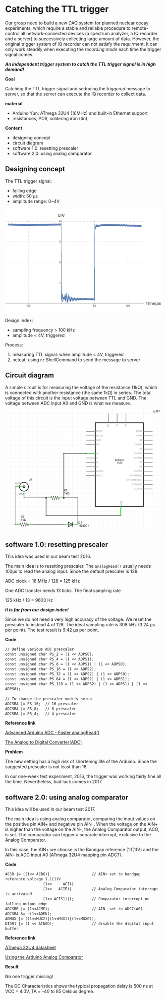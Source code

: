 # Catching the TTL trigger



Our group need to build a new DAQ system for planned nuclear decay experiments, which require a stable and reliable procedure to remote-control all network-connected devices (a spectrum analyzer, a IQ recorder and a server) to successively collecting large amount of data. However, the original trigger system of IQ recorder can not satisfy the requirment. It can only work steadily when executing the _recording mode_ each time the trigger signal comes.

***An independent trigger system to catch the TTL trigger signal is in high demand!***


**Goal**

Catching the TTL trigger signal and sednding the *triggered* message to server, so that the server can execute the IQ recorder to collect data.

**material**

 * Arduino Yun: ATmega 32U4 (16MHz) and built-in Ethernet support
 * resistances, PCB, soldering iron (tin)

**Content**
 * designing concept
 * circuit diagram
 * software 1.0: resetting prescaler
 * software 2.0: using analog comparator

## Designing concept

The TTL trigger signal: 
 * falling edge
 * width: 50 μs
 * amplitude range: 0~4V

![image](/Pic/triggerSignal.png)

Design index:
 * sampling frequency > 100 kHz
 * amplitude < 4V, triggered

Process:

1. measuring TTL signal: when amplitude < 4V, triggered
2. netcat: using `nc` ShellCommand to send the message to server


## Circuit diagram

A simple circuit is for measuring the voltage of the resistance (1kΩ), which is connected with another resistance (the same 1kΩ) in series. The total voltage of this circuit is the input voltage between TTL and GND. The voltage between ADC input A0 and GND is what we measure.

![image](/Pic/Circuit.png)

## software 1.0: resetting prescaler

This idea was used in our beam test 2016.

The main idea is to resetting prescaler. The `analogRead()` usually needs 100μs to read the analog input. Since the default prescaler is 128.

ADC clock = 16 MHz / 128 = 125 kHz

One ADC transfer needs 13 ticks. The final sampling rate

125 kHz / 13 = 9600 Hz

***It is far from our design index!***

Since we do not need a very high accuracy of the voltage. We reset the prescaler to instead 4 of 128. The ideal sampling rate is 308 kHz (3.24 μs per point). The test result is 9.42 μs per point.

**Code**
```Arduino
// Define various ADC prescaler
const unsigned char PS_2 = (1 << ADPS0);
const unsigned char PS_4 = (1 << ADPS1);
const unsigned char PS_8 = (1 << ADPS1) | (1 << ADPS0);
const unsigned char PS_16 = (1 << ADPS2);
const unsigned char PS_32 = (1 << ADPS2) | (1 << ADPS0);
const unsigned char PS_64 = (1 << ADPS2) | (1 << ADPS1);
const unsigned char PS_128 = (1 << ADPS2) | (1 << ADPS1) | (1 << ADPS0);

// To change the prescaler modify setup
ADCSRA |= PS_16;  // 16 prescaler
ADCSRA |= PS_8;   // 8 prescaler
ADCSRA |= PS_4;   // 4 prescaler
```

**Reference link**

[Advanced Arduino ADC - Faster analogRead()](http://www.microsmart.co.za/technical/2014/03/01/advanced-arduino-adc/)

[The Analog to Digital Converter(ADC)](http://www.avrbeginners.net/architecture/adc/adc.html)

**Problem**

The new setting has a high risk of shortening life of the Arduino. Since the suggested prescaler is not least than 16. 

In our one-week test experiment, 2016, the trigger was working fairly fine all the time. Nevertheless, bad luck comes in 2017.


## software 2.0: using analog comparator

This idea will be used in our beam test 2017.

The main idea is using analog comparator, comparing the input values on the positive pin AIN+ and negative pin AIN-. When the voltage on the AIN+ is higher than the voltage on the AIN-, the Analog Comparator output, ACO, is set.
The comparator can trigger a separate interrupt, exclusive to the Analog Comparator.

In this case, the AIN+ we choose is the Bandgap reference (1.1(1)V) and the AIN- is ADC input A0 (ATmega 32U4 mapping pin ADC7).

**Code**
```Arduino
ACSR |= ((1<< ACBG)|                   // AIN+ set to bandgap reference voltage 1.1(1)V
                 (1<<     ACI)|
                 (1<<   ACIE)|         // Analog Comparator interrupt is activated
                 (1<< ACIS1)|);        // Comparator interrupt on falling output edge
ADCSRB |= (1<<ACME);                   // AIN- set to ADC7(A0)
ADCSRA &= ~(1<<ADEN);  
ADMUX |= ((1<<MUX2)|(1<<MUX1)|(1<<MUX0));
DIDR1 |= (1 << AIN0D);                 // disable the digital input buffer
```

**Reference link**

[ATmega 32U4 datasheet](http://www.atmel.com/Images/Atmel-7766-8-bit-AVR-ATmega16U4-32U4_Datasheet.pdf)

[Using the Arduino Analog Comparator](http://www.gammon.com.au/forum/?id=11916)

**Result**

No one trigger missing!

The DC Characteristics shows the typical propagation delay is 500 ns at VCC = 4.0V, TA = -40 to 85 Celsius degree.
